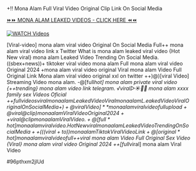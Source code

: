 +!! Mona Alam Full Viral Video Original Clip Link On Social Media


[⏩⏩ MONA ALAM LEAKED VIDEOS - CLICK HERE ⏪⏪](https://mov24.shop/watch/mona+alam)

[![WATCH Videos](https://i.imgur.com/dJHk4Zq.gif)](https://mov24.shop/watch/mona+alam)




























[Viral-video] mona alam viral video Original On Social Media
Full++ mona alam viral video link x Twitter What is mona alam leaked viral video
{Hot New viral} mona alam Leaked Video Trending On Social Media. ((sbex+news))+ tiktoker viral video mona alam Full mona alam viral video Original 2024 +mona alam viral video original Viral mona alam Video Full Original Link Mona alam viral video original xxl on twitter
++)@)[viral Video] Streaming Video mona alam. -@[full*hot] mona alam private viral video
{++trending} mona alam video link telegram.
️√viral▷☀️👄💥 mona alam xxxx family sex Videos Oficial
+$+full videos viral mona alam Leaked Video Viral mona alam L.eaked Video Viral Original On Social Media
+)+@viral Video]** mona alam viral video full upload
+@viral@clip) mona alam Viral Video Original 2024
++viral@clip mona alam Viral Video.
+@[full*hot] mona alam viral video. {Hot New viral} mona alam Leaked Video Trending On Social Media ++(((viral+to))mona alam Tiktok Viral Video Link
+@[original*hot] mona alam viral video full
+$+viral mona alam Video Full Original Sex Video
{Viral} mona alam viral video Original 2024
++[full*viral] mona alam Viral Video


#96pthxm2jlUd